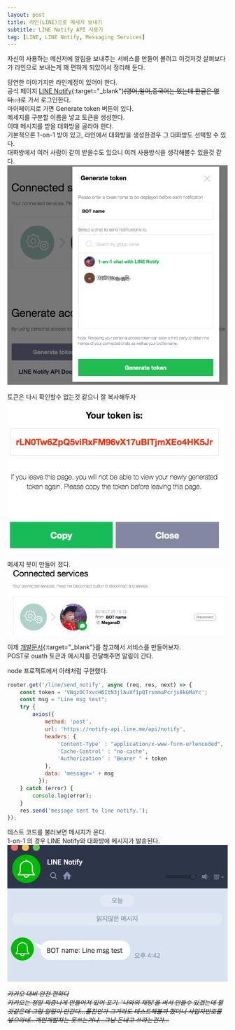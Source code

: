 ```yaml
---
layout: post
title: 라인(LINE)으로 메세지 보내기
subtitle: LINE Notify API 사용기
tag: [LINE, LINE Notify, Messaging Services]
---
```


자신이 사용하는 메신저에 알림을 보내주는 서비스를 만들어 볼려고 이것저것 살펴보다가 라인으로 보내는게 꽤 편하게 되있어서 정리해 둔다.  

당연한 이야기지만 라인계정이 있어야 한다.  
공식 페이지 [LINE Notify](https://notify-bot.line.me/en/){:target="_blank"}~~(영어,일어,중국어는 있는데 한글은 없다...)~~로 가서 로그인한다.  
마이페이지로 가면 Generate token 버튼이 있다.  
메세지를 구분할 이름을 넣고 토큰을 생성한다.  
이때 메시지를 받을 대화방을 골라야 한다.  
기본적으론 1-on-1 방이 있고, 라인에서 대화방을 생성한경우 그 대화방도 선택할 수 있다.  
대화방에서 여러 사람이 같이 받을수도 있으니 여러 사용방식을 생각해볼수 있을것 같다.
![img1](../img/2019-07-25-LINE_Notify_API/img1.png)


토큰은 다시 확인할수 없는것 같으니 잘 복사해두자  
![img2](../img/2019-07-25-LINE_Notify_API/img2.png)


메세지 봇이 만들어 졌다.  
![img3](../img/2019-07-25-LINE_Notify_API/img3.png)



이제 [개발문서](https://notify-bot.line.me/doc/en/){:target="_blank"}를 참고해서 서비스를 만들어보자.  
POST로 ouath 토큰과 메시지를 전달해주면 알림이 간다.

node 프로젝트에서 아래처럼 구현했다.  
```javascript
router.get('/line/send_notify', async (req, res, next) => {
    const token = 'VNgzOC7xvcH6ItN3jlAuXf1pQTrsmmaPcrjs8kGMaYc';
    const msg = "Line msg test";
    try {
        axios({
            method: 'post',
            url: 'https://notify-api.line.me/api/notify',
            headers: { 
                'Content-Type' : "application/x-www-form-urlencoded",
                'Cache-Control' : "no-cache",
                'Authorization' : "Bearer " + token 
            },
            data: 'message=' + msg
          });
    } catch (error) {
        console.log(error);
    }
    res.send('message sent to line notify.');
});
```

테스트 코드를 불러보면 메시지가 온다.  
1-on-1 의 경우 LINE Notify와 대화방에 메시지가 발송된다.
![img4](../img/2019-07-25-LINE_Notify_API/img4.png)

~~*카카오 대비 완전 편하다*~~  
~~*카카오는 정말 짜증나게 만들어져 있어 포기. '나와의 채팅'을 써서 만들수 있겠는데 할것같은데 그럼 알림이 안간다...플친인가 그거라도 테스트해볼까 했더니 사업자번호를 넣으라네...개인개발자는 못쓰는거냐...그냥 돈내고 쓰라는건가...*~~
